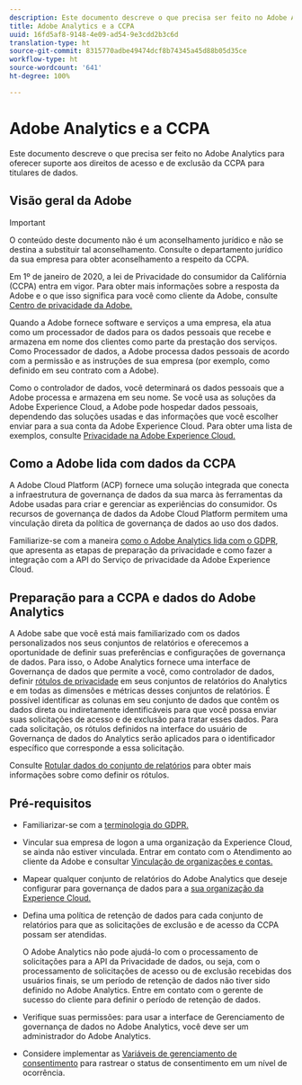 ```yaml
---
description: Este documento descreve o que precisa ser feito no Adobe Analytics para oferecer suporte aos direitos de acesso e de exclusão da CCPA para titulares de dados.
title: Adobe Analytics e a CCPA
uuid: 16fd5af8-9148-4e09-ad54-9e3cdd2b3c6d
translation-type: ht
source-git-commit: 8315770adbe49474dcf8b74345a45d88b05d35ce
workflow-type: ht
source-wordcount: '641'
ht-degree: 100%

---
```



# Adobe Analytics e a CCPA

Este documento descreve o que precisa ser feito no Adobe Analytics para oferecer suporte aos direitos de acesso e de exclusão da CCPA para titulares de dados.

## Visão geral da Adobe

>[!IMPORTANT]
>
>O conteúdo deste documento não é um aconselhamento jurídico e não se destina a substituir tal aconselhamento. Consulte o departamento jurídico da sua empresa para obter aconselhamento a respeito da CCPA.

Em 1º de janeiro de 2020, a lei de Privacidade do consumidor da Califórnia (CCPA) entra em vigor. Para obter mais informações sobre a resposta da Adobe e o que isso significa para você como cliente da Adobe, consulte [Centro de privacidade da Adobe.](https://www.adobe.com/br/privacy.html)

Quando a Adobe fornece software e serviços a uma empresa, ela atua como um processador de dados para os dados pessoais que recebe e armazena em nome dos clientes como parte da prestação dos serviços. Como Processador de dados, a Adobe processa dados pessoais de acordo com a permissão e as instruções de sua empresa (por exemplo, como definido em seu contrato com a Adobe).

Como o controlador de dados, você determinará os dados pessoais que a Adobe processa e armazena em seu nome. Se você usa as soluções da Adobe Experience Cloud, a Adobe pode hospedar dados pessoais, dependendo das soluções usadas e das informações que você escolher enviar para a sua conta da Adobe Experience Cloud. Para obter uma lista de exemplos, consulte [Privacidade na Adobe Experience Cloud.](https://www.adobe.com/br/privacy/experience-cloud.html#collect)

## Como a Adobe lida com dados da CCPA

A Adobe Cloud Platform (ACP) fornece uma solução integrada que conecta a infraestrutura de governança de dados da sua marca às ferramentas da Adobe usadas para criar e gerenciar as experiências do consumidor. Os recursos de governança de dados da Adobe Cloud Platform permitem uma vinculação direta da política de governança de dados ao uso dos dados.

Familiarize-se com a maneira [como o Adobe Analytics lida com o GDPR](https://www.adobe.com/data-analytics-cloud/analytics/general-data-protection-regulation.html), que apresenta as etapas de preparação da privacidade e como fazer a integração com a API do Serviço de privacidade da Adobe Experience Cloud.

## Preparação para a CCPA e dados do Adobe Analytics

A Adobe sabe que você está mais familiarizado com os dados personalizados nos seus conjuntos de relatórios e oferecemos a oportunidade de definir suas preferências e configurações de governança de dados.
Para isso, o Adobe Analytics fornece uma interface de Governança de dados que permite a você, como controlador de dados, definir [rótulos de privacidade](/help/admin/c-data-governance/gdpr-labels.md#data-governance-labels) em seus conjuntos de relatórios do Analytics e em todas as dimensões e métricas desses conjuntos de relatórios. É possível identificar as colunas em seu conjunto de dados que contêm os dados direta ou indiretamente identificáveis para que você possa enviar suas solicitações de acesso e de exclusão para tratar esses dados. Para cada solicitação, os rótulos definidos na interface do usuário de Governança de dados do Analytics serão aplicados para o identificador específico que corresponde a essa solicitação.

Consulte [Rotular dados do conjunto de relatórios](/help/admin/c-data-governance/gdpr-setup-reportsuite.md) para obter mais informações sobre como definir os rótulos.

## Pré-requisitos

* Familiarizar-se com a [terminologia do GDPR.](/help/admin/c-data-governance/gdpr-terminology.md)
* Vincular sua empresa de logon a uma organização da Experience Cloud, se ainda não estiver vinculada. Entrar em contato com o Atendimento ao cliente da Adobe e consultar [Vinculação de organizações e contas.](https://docs.adobe.com/content/help/pt-BR/core-services/interface/manage-users-and-products/organizations.html)
* Mapear qualquer conjunto de relatórios do Adobe Analytics que deseje configurar para governança de dados para a [sua organização da Experience Cloud.](https://docs.adobe.com/content/help/pt-BR/core-services/interface/about-core-services/report-suite-mapping.html)
* Defina uma política de retenção de dados para cada conjunto de relatórios para que as solicitações de exclusão e de acesso da CCPA possam ser atendidas.

   O Adobe Analytics não pode ajudá-lo com o processamento de solicitações para a API da Privacidade de dados, ou seja, com o processamento de solicitações de acesso ou de exclusão recebidas dos usuários finais, se um período de retenção de dados não tiver sido definido no Adobe Analytics. Entre em contato com o gerente de sucesso do cliente para definir o período de retenção de dados.

* Verifique suas permissões: para usar a interface de Gerenciamento de governança de dados no Adobe Analytics, você deve ser um administrador do Adobe Analytics.
* Considere implementar as [Variáveis de gerenciamento de consentimento](/help/admin/c-data-governance/consent-variables.md) para rastrear o status de consentimento em um nível de ocorrência.
